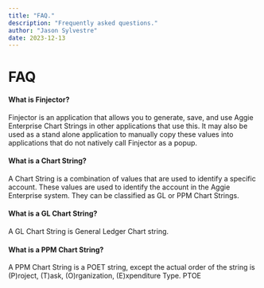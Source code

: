 ```yaml
---
title: "FAQ."
description: "Frequently asked questions."
author: "Jason Sylvestre"
date: 2023-12-13
---
```


# FAQ

#### What is Finjector?
Finjector is an application that allows you to generate, save, and use Aggie Enterprise Chart Strings in other applications that use this. It may also be used as a stand alone application to manually copy these values into applications that do not natively call Finjector as a popup.

#### What is a Chart String?
A Chart String is a combination of values that are used to identify a specific account. These values are used to identify the account in the Aggie Enterprise system.
They can be classified as GL or PPM Chart Strings.

#### What is a GL Chart String?
A GL Chart String is General Ledger Chart string.

#### What is a PPM Chart String?
A PPM Chart String is a POET string, except the actual order of the string is (P)roject, (T)ask, (O)rganization, (E)xpenditure Type. PTOE 
